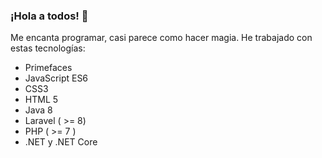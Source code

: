### ¡Hola a todos! 👋
Me encanta programar, casi parece como hacer magia.
He trabajado con estas tecnologías:
- Primefaces
- JavaScript ES6
- CSS3
- HTML 5
- Java 8
- Laravel ( >= 8)
- PHP ( >= 7 )
- .NET y .NET Core

<!--
**JuanRobles2164/JuanRobles2164** is a ✨ _special_ ✨ repository because its `README.md` (this file) appears on your GitHub profile.

Here are some ideas to get you started:

- 🔭 I’m currently working on ...
- 🌱 I’m currently learning ...
- 👯 I’m looking to collaborate on ...
- 🤔 I’m looking for help with ...
- 💬 Ask me about ...
- 📫 How to reach me: ...
- 😄 Pronouns: ...
- ⚡ Fun fact: ...
-->
